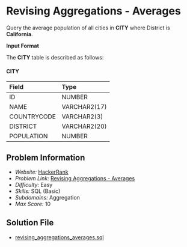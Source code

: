 # Revising Aggregations - Averages

Query the average population of all cities in **CITY** where District is **California**.

**Input Format**

The **CITY** table is described as follows:

#### CITY

| Field | Type |
| :- | :- |
ID | NUMBER
NAME | VARCHAR2(17)
COUNTRYCODE | VARCHAR2(3)
DISTRICT | VARCHAR2(20)
POPULATION | NUMBER

## Problem Information

- *Website:* [HackerRank](https://www.hackerrank.com/)
- *Problem Link:* [Revising Aggregations - Averages](https://www.hackerrank.com/challenges/revising-aggregations-the-average-function/problem)
- *Difficulty:* Easy
- *Skills:* SQL (Basic)
- *Subdomains:* Aggregation
- *Max Score:* 10

## Solution File

- [revising_aggregations_averages.sql]()